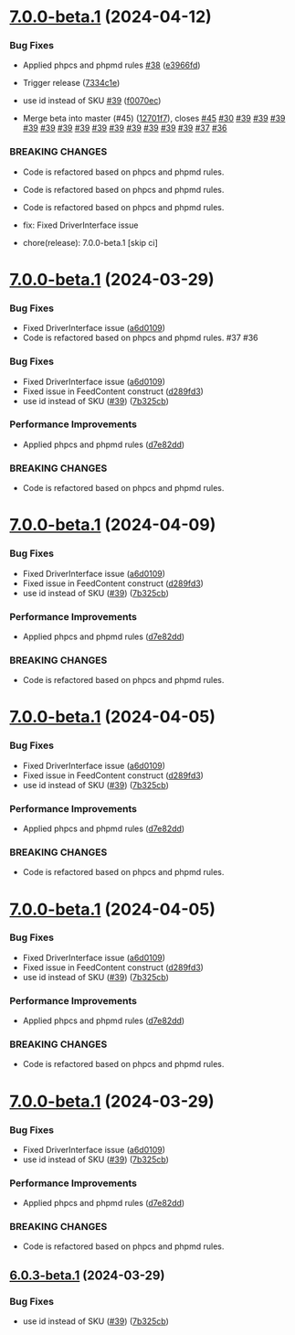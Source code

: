 # [7.0.0-beta.1](https://github.com/EmicoEcommerce/Magento2TweakwiseExport/compare/v6.0.2...v7.0.0-beta.1) (2024-04-12)


### Bug Fixes

* Applied phpcs and phpmd rules [#38](https://github.com/EmicoEcommerce/Magento2TweakwiseExport/issues/38) ([e3966fd](https://github.com/EmicoEcommerce/Magento2TweakwiseExport/commit/e3966fd147d3d0816f20a4671facd0180ccd949d))
* Trigger release ([7334c1e](https://github.com/EmicoEcommerce/Magento2TweakwiseExport/commit/7334c1e74a79ed688fa640b6b2d3fe4b637162eb))
* use id instead of SKU [#39](https://github.com/EmicoEcommerce/Magento2TweakwiseExport/issues/39) ([f0070ec](https://github.com/EmicoEcommerce/Magento2TweakwiseExport/commit/f0070ec08f8f7d3dd5d9af47a7fd14cdf1b0a416))


* Merge beta into master (#45) ([12701f7](https://github.com/EmicoEcommerce/Magento2TweakwiseExport/commit/12701f78e66cedf7f932ebae56fd973005e8a6c4)), closes [#45](https://github.com/EmicoEcommerce/Magento2TweakwiseExport/issues/45) [#30](https://github.com/EmicoEcommerce/Magento2TweakwiseExport/issues/30) [#39](https://github.com/EmicoEcommerce/Magento2TweakwiseExport/issues/39) [#39](https://github.com/EmicoEcommerce/Magento2TweakwiseExport/issues/39) [#39](https://github.com/EmicoEcommerce/Magento2TweakwiseExport/issues/39) [#39](https://github.com/EmicoEcommerce/Magento2TweakwiseExport/issues/39) [#39](https://github.com/EmicoEcommerce/Magento2TweakwiseExport/issues/39) [#39](https://github.com/EmicoEcommerce/Magento2TweakwiseExport/issues/39) [#39](https://github.com/EmicoEcommerce/Magento2TweakwiseExport/issues/39) [#39](https://github.com/EmicoEcommerce/Magento2TweakwiseExport/issues/39) [#39](https://github.com/EmicoEcommerce/Magento2TweakwiseExport/issues/39) [#39](https://github.com/EmicoEcommerce/Magento2TweakwiseExport/issues/39) [#39](https://github.com/EmicoEcommerce/Magento2TweakwiseExport/issues/39) [#39](https://github.com/EmicoEcommerce/Magento2TweakwiseExport/issues/39) [#39](https://github.com/EmicoEcommerce/Magento2TweakwiseExport/issues/39) [#37](https://github.com/EmicoEcommerce/Magento2TweakwiseExport/issues/37) [#36](https://github.com/EmicoEcommerce/Magento2TweakwiseExport/issues/36)


### BREAKING CHANGES

* Code is refactored based on phpcs and phpmd rules.
* Code is refactored based on phpcs and phpmd rules.
* Code is refactored based on phpcs and phpmd rules.

* fix: Fixed DriverInterface issue

* chore(release): 7.0.0-beta.1 [skip ci]

# [7.0.0-beta.1](https://github.com/EmicoEcommerce/Magento2TweakwiseExport/compare/v6.0.2...v7.0.0-beta.1) (2024-03-29)

### Bug Fixes

* Fixed DriverInterface issue ([a6d0109](https://github.com/EmicoEcommerce/Magento2TweakwiseExport/commit/a6d01098c246b2a3b3475ed0d3060d4de75f2817))
* Code is refactored based on phpcs and phpmd rules. #37 #36

### Bug Fixes

* Fixed DriverInterface issue ([a6d0109](https://github.com/EmicoEcommerce/Magento2TweakwiseExport/commit/a6d01098c246b2a3b3475ed0d3060d4de75f2817))
* Fixed issue in FeedContent construct ([d289fd3](https://github.com/EmicoEcommerce/Magento2TweakwiseExport/commit/d289fd3f1afca23dba3421461c9ae3d71c22be21))
* use id instead of SKU ([#39](https://github.com/EmicoEcommerce/Magento2TweakwiseExport/issues/39)) ([7b325cb](https://github.com/EmicoEcommerce/Magento2TweakwiseExport/commit/7b325cba4e7b4f2c6de1227b64dac09e73a6cb6c))

### Performance Improvements

* Applied phpcs and phpmd rules ([d7e82dd](https://github.com/EmicoEcommerce/Magento2TweakwiseExport/commit/d7e82ddc47affc9506fed9f4013036693e96d605))


### BREAKING CHANGES

* Code is refactored based on phpcs and phpmd rules.

# [7.0.0-beta.1](https://github.com/EmicoEcommerce/Magento2TweakwiseExport/compare/v6.0.2...v7.0.0-beta.1) (2024-04-09)


### Bug Fixes

* Fixed DriverInterface issue ([a6d0109](https://github.com/EmicoEcommerce/Magento2TweakwiseExport/commit/a6d01098c246b2a3b3475ed0d3060d4de75f2817))
* Fixed issue in FeedContent construct ([d289fd3](https://github.com/EmicoEcommerce/Magento2TweakwiseExport/commit/d289fd3f1afca23dba3421461c9ae3d71c22be21))
* use id instead of SKU ([#39](https://github.com/EmicoEcommerce/Magento2TweakwiseExport/issues/39)) ([7b325cb](https://github.com/EmicoEcommerce/Magento2TweakwiseExport/commit/7b325cba4e7b4f2c6de1227b64dac09e73a6cb6c))


### Performance Improvements

* Applied phpcs and phpmd rules ([d7e82dd](https://github.com/EmicoEcommerce/Magento2TweakwiseExport/commit/d7e82ddc47affc9506fed9f4013036693e96d605))


### BREAKING CHANGES

* Code is refactored based on phpcs and phpmd rules.

# [7.0.0-beta.1](https://github.com/EmicoEcommerce/Magento2TweakwiseExport/compare/v6.0.2...v7.0.0-beta.1) (2024-04-05)


### Bug Fixes

* Fixed DriverInterface issue ([a6d0109](https://github.com/EmicoEcommerce/Magento2TweakwiseExport/commit/a6d01098c246b2a3b3475ed0d3060d4de75f2817))
* Fixed issue in FeedContent construct ([d289fd3](https://github.com/EmicoEcommerce/Magento2TweakwiseExport/commit/d289fd3f1afca23dba3421461c9ae3d71c22be21))
* use id instead of SKU ([#39](https://github.com/EmicoEcommerce/Magento2TweakwiseExport/issues/39)) ([7b325cb](https://github.com/EmicoEcommerce/Magento2TweakwiseExport/commit/7b325cba4e7b4f2c6de1227b64dac09e73a6cb6c))


### Performance Improvements

* Applied phpcs and phpmd rules ([d7e82dd](https://github.com/EmicoEcommerce/Magento2TweakwiseExport/commit/d7e82ddc47affc9506fed9f4013036693e96d605))


### BREAKING CHANGES

* Code is refactored based on phpcs and phpmd rules.

# [7.0.0-beta.1](https://github.com/EmicoEcommerce/Magento2TweakwiseExport/compare/v6.0.2...v7.0.0-beta.1) (2024-04-05)


### Bug Fixes

* Fixed DriverInterface issue ([a6d0109](https://github.com/EmicoEcommerce/Magento2TweakwiseExport/commit/a6d01098c246b2a3b3475ed0d3060d4de75f2817))
* Fixed issue in FeedContent construct ([d289fd3](https://github.com/EmicoEcommerce/Magento2TweakwiseExport/commit/d289fd3f1afca23dba3421461c9ae3d71c22be21))
* use id instead of SKU ([#39](https://github.com/EmicoEcommerce/Magento2TweakwiseExport/issues/39)) ([7b325cb](https://github.com/EmicoEcommerce/Magento2TweakwiseExport/commit/7b325cba4e7b4f2c6de1227b64dac09e73a6cb6c))


### Performance Improvements

* Applied phpcs and phpmd rules ([d7e82dd](https://github.com/EmicoEcommerce/Magento2TweakwiseExport/commit/d7e82ddc47affc9506fed9f4013036693e96d605))


### BREAKING CHANGES

* Code is refactored based on phpcs and phpmd rules.

# [7.0.0-beta.1](https://github.com/EmicoEcommerce/Magento2TweakwiseExport/compare/v6.0.2...v7.0.0-beta.1) (2024-03-29)


### Bug Fixes

* Fixed DriverInterface issue ([a6d0109](https://github.com/EmicoEcommerce/Magento2TweakwiseExport/commit/a6d01098c246b2a3b3475ed0d3060d4de75f2817))
* use id instead of SKU ([#39](https://github.com/EmicoEcommerce/Magento2TweakwiseExport/issues/39)) ([7b325cb](https://github.com/EmicoEcommerce/Magento2TweakwiseExport/commit/7b325cba4e7b4f2c6de1227b64dac09e73a6cb6c))


### Performance Improvements

* Applied phpcs and phpmd rules ([d7e82dd](https://github.com/EmicoEcommerce/Magento2TweakwiseExport/commit/d7e82ddc47affc9506fed9f4013036693e96d605))


### BREAKING CHANGES

* Code is refactored based on phpcs and phpmd rules.

## [6.0.3-beta.1](https://github.com/EmicoEcommerce/Magento2TweakwiseExport/compare/v6.0.2...v6.0.3-beta.1) (2024-03-29)


### Bug Fixes

* use id instead of SKU ([#39](https://github.com/EmicoEcommerce/Magento2TweakwiseExport/issues/39)) ([7b325cb](https://github.com/EmicoEcommerce/Magento2TweakwiseExport/commit/7b325cba4e7b4f2c6de1227b64dac09e73a6cb6c))
